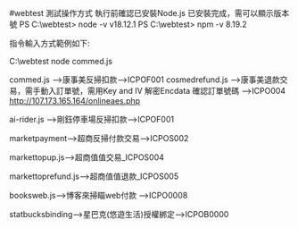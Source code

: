 #webtest
測試操作方式
執行前確認已安裝Node.js
已安裝完成，需可以顯示版本號
PS C:\webtest> node -v
v18.12.1
PS C:\webtest> npm -v
8.19.2

指令輸入方式範例如下:

C:\webtest node commed.js 

commed.js -->康事美反掃扣款-->ICPOF001
cosmedrefund.js -->康事美退款交易，需手動入訂單號，需用Key and IV 解密Encdata 確認訂單號碼  -->ICPO004
http://107.173.165.164/onlineaes.php

ai-rider.js -->剛鈺停車場反掃扣款-->ICPOF001

marketpayment-->超商反掃付款交易-->ICPOS002

markettopup.js-->超商值值交易_ICPOS004

markettoprefund.js-->超商值值退款_ICPOS005

booksweb.js-->博客來掃瞄web付款 -->ICPO0008

statbucksbinding-->星巴克(悠遊生活)授權綁定-->ICPOB0000
